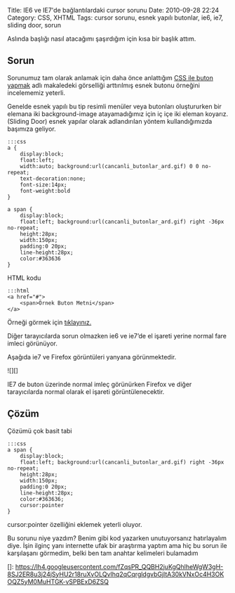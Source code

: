 Title: IE6 ve IE7&#039;de bağlantılardaki cursor sorunu
Date: 2010-09-28 22:24
Category: CSS, XHTML
Tags: cursor sorunu, esnek yapılı butonlar, ie6, ie7, sliding door, sorun

Aslında başlığı nasıl atacağımı şaşırdığım için kısa bir başlık attım.

## Sorun

Sorunumuz tam olarak anlamak için daha önce anlattığım [CSS ile buton yapmak][] adlı makaledeki görselliği arttırılmış esnek butonu örneğini
incelememiz yeterli.

Genelde esnek yapılı bu tip resimli menüler veya butonları oluştururken
bir elemana iki background-image atayamadığımız için iç içe iki eleman
koyarız. (Sliding Door) esnek yapılar olarak adlandırılan yöntem
kullandığımızda başımıza geliyor.

	:::css
	a {
	    display:block;
	    float:left; 
	    width:auto; background:url(cancanli_butonlar_ard.gif) 0 0 no-repeat; 
	    text-decoration:none; 
	    font-size:14px; 
	    font-weight:bold 
	}
	
	a span {
	    display:block; 
	    float:left; background:url(cancanli_butonlar_ard.gif) right -36px no-repeat; 
	    height:28px; 
	    width:150px; 
	    padding:0 20px; 
	    line-height:28px; 
	    color:#363636 
	} 

HTML kodu

	:::html
	<a href="#">
		<span>Örnek Buton Metni</span>
	</a>

Örneği görmek için [tıklayınız.][]

Diğer tarayıcılarda sorun olmazken ie6 ve ie7’de el işareti yerine
normal fare imleci görünüyor.

Aşağıda ie7 ve Firefox görüntüleri yanyana görünmektedir.

![][]

IE7 de buton üzerinde normal imleç görünürken Firefox ve diğer
tarayıcılarda normal olarak el işareti görüntülenecektir.

## Çözüm

Çözümü çok basit tabi

	:::css 
	a span {
	    display:block; 
	    float:left; background:url(cancanli_butonlar_ard.gif) right -36px no-repeat; 
	    height:28px; 
	    width:150px; 
	    padding:0 20px; 
	    line-height:28px; 
	    color:#363636;
	    cursor:pointer
	}

cursor:pointer özelliğini eklemek yeterli oluyor.

Bu sorunu niye yazdım? Benim gibi kod yazarken unutuyorsanız
hatırlayalım diye. İşin ilginç yanı internette ufak bir araştırma yaptım
ama hiç bu sorun ile karşılaşanı görmedim, belki ben tam anahtar
kelimeleri bulamadım

  [CSS ile buton yapmak]: http://www.fatihhayrioglu.com/css-ile-buton-yapmak/
  [tıklayınız.]: /dokumanlar/cursor_sorunu.html
  []: https://lh4.googleusercontent.com/fZqsPR_QQBH2juKgQhlheWgW3gH-8SJ2ER8u3j24jSyHU2r18ruXvOLQvIhq2qCqrgldgvbGjltA30kVNxOc4H3OKOQZ5yM0MuHTGK-vSPBExD6ZSQ
